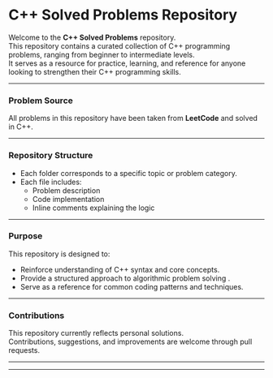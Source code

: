 # C++ Solved Problems Repository

Welcome to the **C++ Solved Problems** repository.  
This repository contains a curated collection of C++ programming problems, ranging from beginner to intermediate levels.  
It serves as a resource for practice, learning, and reference for anyone looking to strengthen their C++ programming skills.

---

### Problem Source
All problems in this repository have been taken from **LeetCode** and solved in C++.

---

### Repository Structure
- Each folder corresponds to a specific topic or problem category.  
- Each file includes:
  - Problem description
  - Code implementation
  - Inline comments explaining the logic

---

### Purpose
This repository is designed to:
- Reinforce understanding of C++ syntax and core concepts.
- Provide a structured approach to algorithmic problem solving . 
- Serve as a reference for common coding patterns and techniques.

---

### Contributions
This repository currently reflects personal solutions.  
Contributions, suggestions, and improvements are welcome through pull requests.

---
---

